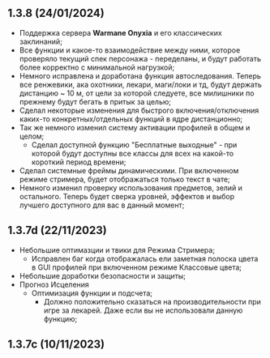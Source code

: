 ## 1.3.8 (24/01/2024)
- Поддержка сервера **Warmane Onyxia** и его классических заклинаний;
- Все функции и какое-то взаимодействие между ними, которое проверяло текущий спек персонажа - переделаны, и будут работать более корректно с минимальной нагрузкой;
- Немного исправлена и доработана функция автоследования. Теперь все ренжевики, ака охотники, лекари, маги/локи и тд, будут держать дистанцию ~ 10 м, от цели за которой следуете, все милишники по прежнему будут бегать в притык за целью;
- Сделал некоторые изменения для быстрого включения/отключения каких-то конкретных/отдельных функций в ядре дистанционно;
- Так же немного изменил систему активации профилей в общем и целом;
  - Сделал доступной функцию "Бесплатные выходные" - при которой будут доступны все классы для всех на какой-то короткий период времени;
- Сделал системные фреймы динамическими. При включенном режиме стримера, будет отображаться только текст в чате;
- Немного изменил проверку использования предметов, зелий и остального. Теперь будет сверка уровней, эффектов и выбор лучшего доступного для вас в данный момент;

## 1.3.7d (22/11/2023)
- Небольшие оптимазции и твики для Режима Стримера;
  - Исправлен баг когда отображалась ели заметная полоска цвета в GUI профилей при включенном режиме Классовые цвета;
- Небольшие доработки безопасности и защиты;
- Прогноз Исцеления
  - Оптимизация функции и подсчета;
    - Должно положительно сказаться на производительности при игре за лекарей. Даже если вы не использовали данную функцию;

## 1.3.7c (10/11/2023)
- Небольшие оптимазции и твики для Режима Стримера;
- Во все элементы программы добавлены звуковые сопровождения. Теперь весь интерфейс и 99% его состовляющих WoW-Looklike;
- Небольшие изменения в Healing Engine;
  - Более точные проверки некоторых юнитов;
- Вроде как должно немного улучшить производительность;
  - Скорее всего не будут такие сильные просадки по ФПС, или наоборот у некоторых даже ФПС подниметься;

## 1.3.6 (17/09/2023)
- Улучшена безопасность;
- Небольшие исправления;
- Авто-обновление/скачивание файлов Ядра при запуске лаунчера.

## 1.3.5b (16/08/2023)
- Улучшена безопасность;
- Небольшие исправления;
- Новые функции для GUI профилей;
   - Будут использованы в профилях в будущих обновления;
- Доработка Healing/Members engine;
   - Союзники в контроле будут автоматически игнорироваться и не исцеляться / не диспелиться и тд;

## 1.3.5a (01/08/2023)
- Улучшенная безопасность;
- Мелкий багфикс;

## 1.3.5 (21/07/2023)
**Новое:**
- Изменен дизайн MainUI (окна программы);
	- Некоторые элементы переехали на другие места;
	- Меню стало более понятным;
- Профили теперь умеют подгружать до 3-х (трех) пресетов настроек;
- Добавлена **"Настраиваемая кнопка #2"** (будет применена в новых обновлениях);
- Обновленный пункт меню **"Настройки ротаций"**;
- Обновлен дизайн с интеграцией ElvUI;
- Добавлены кнокпки "Быстрого удаления" ников танков;
- Добавлена возможность игнорировать/уменьшать/увеличивать стаки https://wotlk.evowow.com/?spell=70106 / https://wotlk.evowow.com/?spell=69766 ;

**Исправления**:
- Исправления по Healing / Members Engine;
- Небольшие фиксы багов;
- Оптимизация тяжелого кода;

## 1.3.4d (20/06/2023)
- Небольшие доработки;
- Исправлена проблема из-за которой ротации могли останавливаться после сбора добычи с мобов/сундуков и тд.

## 1.3.4c (05/06/2023)
- Небольшие доработки;

## 1.3.4b (26/05/2023)
- Обход + "защита" возможного детекта на Circle от 26/05/2023;

## 1.3.4a (21/05/2023)
- Исправление опечаток;

## 1.3.4 (21/05/2023)
**Новое:**
- Полностью новый Healing / Members Engine - быстрее, правильней, с более крупным функционалом;
	- Теперь программа и профили с 99% вероятностью определяют специализации союзников;
		- **ВАЖНО**: Функция достаточно хитрая и запись и проверка всей этой информации происходит когда вы не в бою, то есть, если Вы сделаете по    середине боя какой-то /reload вся информация очистится и профили и софт будет работать некорректно;
		- **ВАЖНО #2**: При любом включённом профиле может хромать осмотр других персонажей, так как функция задействует обходной путь проверки специализаций. **ЭТО НЕ БАГ, так должно быть, пока мне не удалось это победить но думаю через пару дней сделаю маленький релиз где смогу это обойти**;
- Новый метод загрузки профилей, получения настроек и тд.;
	-  В теории и на практике дает чуть более быструю загрузку и обработку всей информации и в целом кода;
	-  Так же позволило обновлять профили и некоторый функционал ядра практически бесшовно;
- Все профили ОПЯТЬ стали еще чуть меньше, в среднем на ~ 3-10% при более обширном функционале;
- Большой ряд оптимизаций ядра и в целом кода профилей;
- **Warmane**: Добавлен костыль для этого сервера, что-бы функционал профилей и ядра исполнял свою работу правильно;

**Исправления**:
- Небольшие фиксы багов;
- Оптимизация тяжелого кода;